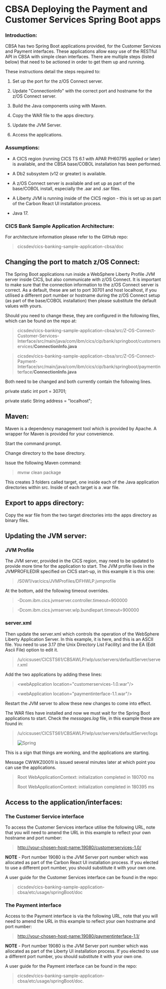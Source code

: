 # CBSA Deploying the Payment and Customer Services Spring Boot apps

### Introduction:

CBSA has two Spring Boot applications provided, for the Customer
Services and Payment interfaces. These applications allow easy use of
the RESTful API in CBSA with simple clean interfaces. There are multiple
steps (listed below) that need to be actioned in order to get them up
and running.

These instructions detail the steps required to:

1.  Set up the port for the z/OS Connect server.

2.  Update "ConnectionInfo" with the correct port and hostname for the z/OS Connect server.

3.  Build the Java components using with Maven.

4.  Copy the WAR file to the apps directory.

5.  Update the JVM Server.

6.  Access the applications.

### Assumptions:

-   A CICS region (running CICS TS 6.1 with APAR PH60795 applied or later) is available, and the
    CBSA base/COBOL installation has been performed.

-   A Db2 subsystem (v12 or greater) is available.

-   A z/OS Connect server is available and set up as part of the
    base/COBOL install, especially the .aar and .sar files.

-   A Liberty JVM is running inside of the CICS region - this is set up
    as part of the Carbon React UI installation process.

-   Java 17.



### CICS Bank Sample Application Architecture:

For architecture information please refer to the GitHub repo:

> cicsdev/cics-banking-sample-application-cbsa/doc

##

## Changing the port to match z/OS Connect:

The Spring Boot applications run inside a WebSphere Liberty Profile JVM
server inside CICS, but also communicate with z/OS Connect. It is
important to make sure that the connection information to the z/OS
Connect server is correct. As a default, these are set to port 30701
and host localhost, if you utilised a different port number or hostname
during the z/OS Connect setup (as part of the base/COBOL installation)
then please substitute the default values with yours.

Should you need to change these, they are configured in the following files, which can be found on the repo at:

> cicsdev/cics-banking-sample-application-cbsa/src/Z-OS-Connect-Customer-Services-Interface/src/main/java/com/ibm/cics/cip/bank/springboot/customerservices/**ConnectionInfo.java**

> cicsdev/cics-banking-sample-application-cbsa/src/Z-OS-Connect-Payment-Interface/src/main/java/com/ibm/cics/cip/bank/springboot/paymentinterface/**ConnectionInfo.java**


Both need to be changed and both currently contain the following lines.

private static int port = 30701;

private static String address = \"localhost\";

##

## Maven:

Maven is a dependency management tool which is provided by Apache. A wrapper for Maven is provided for your convenience.

Start the command prompt.

Change directory to the base directory.

Issue the following Maven command:

> mvnw clean package

This creates 3 folders called target, one inside each of the Java application directories within src. Inside of each target is a .war file.

##

## Export to apps directory:

Copy the war file from the two target directories into the apps directory as binary files.

##

## Updating the JVM server:

### JVM Profile

The JVM server, provided in the CICS region, may need to be updated to
provide more time for the application to start. The JVM profile lives in
the JVMPROFILEDIR specified on CICS start-up, in this example it is this
one:

> /S0W1/var/cics/JVMProfiles/DFHWLP.jvmprofile

At the bottom, add the following timeout overrides.

> -Dcom.ibm.cics.jvmserver.controller.timeout=900000

> -Dcom.ibm.cics.jvmserver.wlp.bundlepart.timeout=900000

### server.xml

Then update the server.xml which controls the operation of the WebSphere
Liberty Application Server. In this example, it is here, and this is an
ASCII file. You need to use 3.17 (the Unix Directory List Facility) and
the EA (Edit Ascii File) option to edit it.

> /u/cicsuser/CICSTS61/CBSAWLP/wlp/usr/servers/defaultServer/server.xml


Add the two applications by adding these lines:

>    \<webApplication location=\"customerservices-1.0.war\"/\>

>    \<webApplication location=\"paymentinterface-1.1.war\"/\>


Restart the JVM server to allow these new changes to come into effect.

The WAR files have installed and now we must wait for the Spring Boot
applications to start. Check the *messages.log* file, in this example
these are found in:

> /u/cicsuser/CICSTS61/CBSAWLP/wlp/usr/servers/defaultServer/logs
>
> ![Spring](../doc/images/springBootUI/SpringBoot_Spring.jpg)

This is a sign that things are working, and the applications are
starting.

Message CWWKZ0001I is issued several minutes later at which point you
can use the applications.

> Root WebApplicationContext: initialization completed in 180700 ms
>
> Root WebApplicationContext: initialization completed in 180395 ms

##

## Access to the application/interfaces:

### The Customer Service interface
To access the Customer Services interface utilise the following URL,
note that you will need to amend the URL in this example to reflect your
own hostname and port number:

> <http://your-chosen-host-name:19080/customerservices-1.0/>

**NOTE** - Port number 19080 is the JVM Server port number which was
allocated as part of the Carbon React UI installation process. If you elected
to use a different port number, you should substitute it with your own
one.

A user guide for the Customer Services interface can be found in the
repo:

> cicsdev/cics-banking-sample-application-cbsa/etc/usage/springBoot/doc


### The Payment interface
Access to the Payment interface is via the following URL, note that you
will need to amend the URL in this example to reflect your own hostname
and port number:

> <http://your-chosen-host-name:19080/paymentinterface-1.1/>

**NOTE** - Port number 19080 is the JVM Server port number which was
allocated as part of the Liberty UI installation process. If you elected
to use a different port number, you should substitute it with your own
one.

A user guide for the Payment interface can be found in the
repo:

> cicsdev/cics-banking-sample-application-cbsa/etc/usage/springBoot/doc.
